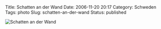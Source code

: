 Title: Schatten an der Wand
Date: 2006-11-20 20:17
Category: Schweden
Tags: photo
Slug: schatten-an-der-wand
Status: published

![Schatten an der
Wand](/pic/brickleaves.jpg "Schatten an der Wand")

